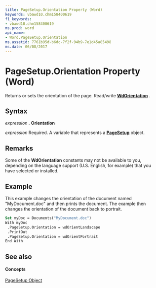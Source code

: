 ```yaml
---
title: PageSetup.Orientation Property (Word)
keywords: vbawd10.chm158400619
f1_keywords:
- vbawd10.chm158400619
ms.prod: word
api_name:
- Word.PageSetup.Orientation
ms.assetid: 7761b95d-b6dc-7f2f-94b9-7e1d45a85498
ms.date: 06/08/2017
---
```



# PageSetup.Orientation Property (Word)

Returns or sets the orientation of the page. Read/write  **[WdOrientation](wdorientation-enumeration-word.md)** .


## Syntax

 _expression_ . **Orientation**

 _expression_ Required. A variable that represents a **[PageSetup](pagesetup-object-word.md)** object.


## Remarks

Some of the  **WdOrientation** constants may not be available to you, depending on the language support (U.S. English, for example) that you have selected or installed.


## Example

This example changes the orientation of the document named "MyDocument.doc" and then prints the document. The example then changes the orientation of the document back to portrait.


```vb
Set myDoc = Documents("MyDocument.doc") 
With myDoc 
 .PageSetup.Orientation = wdOrientLandscape 
 .PrintOut 
 .PageSetup.Orientation = wdOrientPortrait 
End With
```


## See also


#### Concepts


[PageSetup Object](pagesetup-object-word.md)

